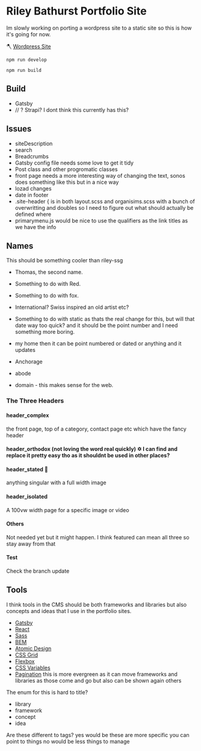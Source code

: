 # Riley Bathurst Portfolio Site 

Im slowly working on porting a wordpress site to a static site so this is how it's going for now.

🪓 [Wordpress Site](https://github.com/rileybathurst/riley)

``` npm run develop ```

``` npm run build ```

## Build

- Gatsby
- // ? Strapi? I dont think this currently has this?

## Issues

- siteDescription
- search
- Breadcrumbs
- Gatsby config file needs some love to get it tidy
- Post class and other progromatic classes
- front page needs a more interesting way of changing the text, sonos does something like this but in a nice way
- lozad changes
- date in footer
- .site-header { is in both layout.scss and organisims.scss with a bunch of overwritting and doubles so I need to figure out what should actually be defined where
- primarymenu.js would be nice to use the qualifiers as the link titles as we have the info

## Names

This should be something cooler than riley-ssg
- Thomas, the second name.
- Something to do with Red.
- Something to do with fox.
- International? Swiss inspired an old artist etc?
- Something to do with static as thats the real change for this, but will that date way too quick? and it should be the point number and I need something more boring.
- my home then it can be point numbered or dated or anything and it updates

- Anchorage
- abode
- domain - this makes sense for the web.


### The Three Headers

#### header_complex 

the front page, top of a category, contact page etc which have the fancy header

#### header_orthodox (not loving the word real quickly) ✡ I can find and replace it pretty easy tho as it shouldnt be used in other places?
#### header_stated 🤔

anything singular with a full width image

#### header_isolated 

A 100vw width page for a specific image or video

#### Others
Not needed yet but it might happen.
I think featured can mean all three so stay away from that

#### Test

Check the branch update

## Tools

I think tools in the CMS should be both frameworks and libraries but also concepts and ideas that I use in the portfolio sites.
- [Gatsby](https://www.gatsbyjs.org/)
- [React](https://reactjs.org/)
- [Sass](https://sass-lang.com/)
- [BEM](http://getbem.com/)
- [Atomic Design](https://atomicdesign.bradfrost.com/)
- [CSS Grid](https://developer.mozilla.org/en-US/docs/Web/CSS/CSS_Grid_Layout)
- [Flexbox](https://developer.mozilla.org/en-US/docs/Web/CSS/CSS_Flexible_Box_Layout/Basic_Concepts_of_Flexbox)
- [CSS Variables](https://developer.mozilla.org/en-US/docs/Web/CSS/Using_CSS_custom_properties)
- [Pagination](https://en.wikipedia.org/wiki/Pagination) this is more evergreen as it can move frameworks and libraries as those come and go but also can be shown again others

The enum for this is hard to title?
- library
- framework
- concept
- idea

Are these different to tags?
yes would be these are more specific you can point to things
no would be less things to manage

